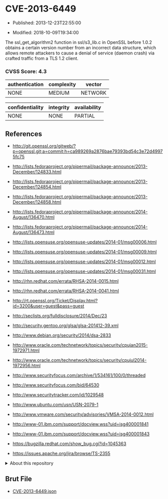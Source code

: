 # CVE-2013-6449

- Published: 2013-12-23T22:55:00

- Modified: 2018-10-09T19:34:00

The ssl_get_algorithm2 function in ssl/s3_lib.c in OpenSSL before 1.0.2 obtains a certain version number from an incorrect data structure, which allows remote attackers to cause a denial of service (daemon crash) via crafted traffic from a TLS 1.2 client.

### CVSS Score: **4.3**

| authentication | complexity | vector |
| --- | --- | --- |
| NONE | MEDIUM | NETWORK |

| confidentiality | integrity | availability |
| --- | --- | --- |
| NONE | NONE | PARTIAL |

## References

* http://git.openssl.org/gitweb/?p=openssl.git;a=commit;h=ca989269a2876bae79393bd54c3e72d49975fc75

* http://lists.fedoraproject.org/pipermail/package-announce/2013-December/124833.html

* http://lists.fedoraproject.org/pipermail/package-announce/2013-December/124854.html

* http://lists.fedoraproject.org/pipermail/package-announce/2013-December/124858.html

* http://lists.fedoraproject.org/pipermail/package-announce/2014-August/136470.html

* http://lists.fedoraproject.org/pipermail/package-announce/2014-August/136473.html

* http://lists.opensuse.org/opensuse-updates/2014-01/msg00006.html

* http://lists.opensuse.org/opensuse-updates/2014-01/msg00009.html

* http://lists.opensuse.org/opensuse-updates/2014-01/msg00012.html

* http://lists.opensuse.org/opensuse-updates/2014-01/msg00031.html

* http://rhn.redhat.com/errata/RHSA-2014-0015.html

* http://rhn.redhat.com/errata/RHSA-2014-0041.html

* http://rt.openssl.org/Ticket/Display.html?id=3200&user=guest&pass=guest

* http://seclists.org/fulldisclosure/2014/Dec/23

* http://security.gentoo.org/glsa/glsa-201412-39.xml

* http://www.debian.org/security/2014/dsa-2833

* http://www.oracle.com/technetwork/topics/security/cpujan2015-1972971.html

* http://www.oracle.com/technetwork/topics/security/cpujul2014-1972956.html

* http://www.securityfocus.com/archive/1/534161/100/0/threaded

* http://www.securityfocus.com/bid/64530

* http://www.securitytracker.com/id/1029548

* http://www.ubuntu.com/usn/USN-2079-1

* http://www.vmware.com/security/advisories/VMSA-2014-0012.html

* http://www-01.ibm.com/support/docview.wss?uid=isg400001841

* http://www-01.ibm.com/support/docview.wss?uid=isg400001843

* https://bugzilla.redhat.com/show_bug.cgi?id=1045363

* https://issues.apache.org/jira/browse/TS-2355

<details>
<summary>About this repository</summary> 

  This repository is part of the project [Live Hack CVE](https://github.com/Live-Hack-CVE). Main website can be found [www.live-hack.org](https://www.live-hack.org) 
  
  Made by [Sn0wAlice](https://github.com/Sn0wAlice) for the people that care about security and need to have a feed of the latest CVEs. Hope you enjoy it, don't forget to star the repo and follow me on [Twitter](https://twitter.com/Sn0wAlice) and [Github](https://github.com/Sn0wAlice). And that is my [personnal website](https://www.alice-snow.me/)

  - [Home Page](https://github.com/Live-Hack-CVE)
  - [Framework](https://github.com/Live-Hack-CVE/cve-framework)
  - [CVE database](https://github.com/Live-Hack-CVE/full_database)
  - [Changelog](https://github.com/Live-Hack-CVE/Changelog)
</details>

## Brut File

* [CVE-2013-6449.json](https://raw.githubusercontent.com/Live-Hack-CVE/full_database/main/cves/2013/CVE-2013-6449.json)


